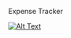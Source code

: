 Expense Tracker

[![Alt Text](./public/Image.png)](https://www.veed.io/view/41ffda30-9708-46fe-98f4-e1539dad27b0?panel=share)
